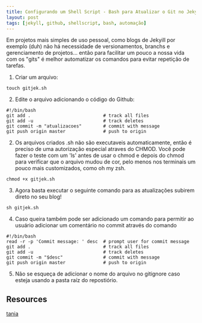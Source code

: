 ```yaml
---
title: Configurando um Shell Script - Bash para Atualizar o Git no Jekyll
layout: post
tags: [jekyll, github, shellscript, bash, automação]
---
```


Em projetos mais simples de uso pessoal, como blogs de Jekyill por exemplo (duh) não há necessidade de versionamentos, branchs e gerenciamento de projetos... então para facilitar um pouco a nossa vida com os "gits" é melhor automatizar os comandos para evitar repetição de tarefas.

1. Criar um arquivo:
```
touch gitjek.sh
```

2. Edite o arquivo adicionando o código do Github:
```
#!/bin/bash
git add .                           # track all files
git add -u                          # track deletes
git commit -m "atualizacoes"        # commit with message
git push origin master              # push to origin
```

2. Os arquivos criados .sh não são executaveis automaticamente, então é preciso de uma autorização especial atraves do CHMOD. Você pode fazer o teste com um 'ls' antes de usar o chmod e depois do chmod para verificar que o arquivo mudou de cor, pelo menos nos terminais um pouco mais customizados, como oh my zsh.
```
chmod +x gitjek.sh
```

3. Agora basta executar o seguinte comando para as atualizações subirem direto no seu blog!
```
sh gitjek.sh
```

4. Caso queira também pode ser adicionado um comando para permitir ao usuário adicionar um comentário no commit através do comando
```
#!/bin/bash
read -r -p 'Commit message: ' desc  # prompt user for commit message
git add .                           # track all files
git add -u                          # track deletes
git commit -m "$desc"               # commit with message
git push origin master              # push to origin
```

5. Não se esqueça de adicionar o nome do arquivo no gitignore caso esteja usando a pasta raíz do repostiório.

## Resources
[tania](https://www.taniarascia.com/how-to-create-and-use-bash-scripts/)
